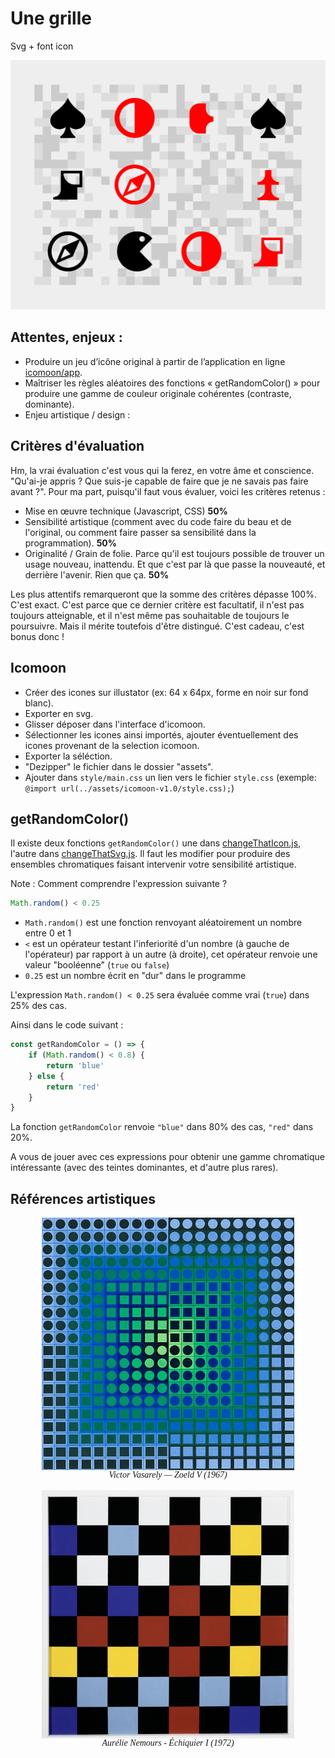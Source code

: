 # Une grille
Svg + font icon

<img src="images/grid-start.png">

## Attentes, enjeux : 
- Produire un jeu d’icône original à partir de l’application en ligne [icomoon/app](https://icomoon.io/app/#/select).
- Maîtriser les règles aléatoires des fonctions « getRandomColor() » pour produire une gamme de couleur originale cohérentes (contraste, dominante).
- Enjeu artistique / design : 

## Critères d'évaluation
Hm, la vrai évaluation c'est vous qui la ferez, en votre âme et conscience. "Qu'ai-je appris ? Que suis-je capable de faire que je ne savais pas faire avant ?". Pour ma part, puisqu'il faut vous évaluer, voici les critères retenus : 
- Mise en œuvre technique (Javascript, CSS) **50%**
- Sensibilité artistique (comment avec du code faire du beau et de l'original, ou comment faire passer sa sensibilité dans la programmation). **50%**
- Originalité / Grain de folie. Parce qu'il est toujours possible de trouver un usage nouveau, inattendu. Et que c'est par là que passe la nouveauté, et derrière l'avenir. Rien que ça. **50%**

Les plus attentifs remarqueront que la somme des critères dépasse 100%. C'est exact. C'est parce que ce dernier critère est facultatif, il n'est pas toujours atteignable, et il n'est même pas souhaitable de toujours le poursuivre. Mais il mérite toutefois d'être distingué. C'est cadeau, c'est bonus donc !


## Icomoon 
- Créer des icones sur illustator (ex: 64 x 64px, forme en noir sur fond blanc).
- Exporter en svg.
- Glisser déposer dans l'interface d'icomoon.
- Sélectionner les icones ainsi importés, ajouter éventuellement des icones provenant de la selection icomoon.
- Exporter la séléction.
- "Dezipper" le fichier dans le dossier "assets".
- Ajouter dans `style/main.css` un lien vers le fichier `style.css` (exemple: `@import url(../assets/icomoon-v1.0/style.css);`)

## getRandomColor()
Il existe deux fonctions `getRandomColor()` une dans [changeThatIcon.js](./grid-start/src/changeThatIcon.js), l'autre dans [changeThatSvg.js](./grid-start/src/changeThatSvg.js). Il faut les modifier pour produire des ensembles chromatiques faisant intervenir votre sensibilité artistique.

Note : 
Comment comprendre l'expression suivante ?
```javascript
Math.random() < 0.25
```
- `Math.random()` est une fonction renvoyant aléatoirement un nombre entre 0 et 1
- `<` est un opérateur testant l'inferiorité d'un nombre (à gauche de l'opérateur) par rapport à un autre (à droite), cet opérateur renvoie une valeur "booléenne" (`true` ou `false`)
- `0.25` est un nombre écrit en "dur" dans le programme

L'expression `Math.random() < 0.25` sera évaluée comme vrai (`true`) dans 25% des cas.

Ainsi dans le code suivant :
```javascript
const getRandomColor = () => {
    if (Math.random() < 0.8) {
        return 'blue'
    } else {
        return 'red'
    }
}
```
La fonction `getRandomColor` renvoie `"blue"` dans 80% des cas, `"red"` dans 20%.

A vous de jouer avec ces expressions pour obtenir une gamme chromatique intéressante (avec des teintes dominantes, et d'autre plus rares). 

## Références artistiques


<div style="display:flex; flex-direction:column; align-items:center; font-family: serif; font-style:italic; ">
    <img width="80%" src="images/zoeld-v-1967-vasarely.jpg">
    Victor Vasarely — Zoeld V (1967)
<div>

<br>

<div style="display:flex; flex-direction:column; align-items:center; font-family: serif; font-style:italic; ">
    <img width="80%" src="images/aurelie-nemours-echiquier-1972.jpg">
    Aurélie Nemours - Échiquier I (1972)
<div>